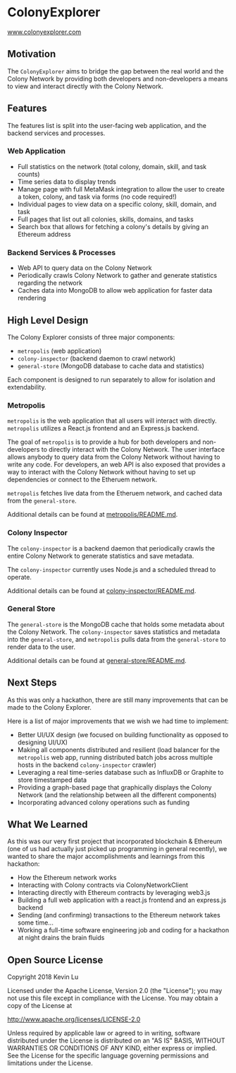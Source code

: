 # ColonyExplorer

www.colonyexplorer.com

## Motivation

The `ColonyExplorer` aims to bridge the gap between the real world and the Colony Network by providing both developers and non-developers a means to view and interact directly with the Colony Network.

## Features

The features list is split into the user-facing web application, and the backend services and processes.

### Web Application

- Full statistics on the network (total colony, domain, skill, and task counts)
- Time series data to display trends
- Manage page with full MetaMask integration to allow the user to create a token, colony, and task via forms (no code required!)
- Individual pages to view data on a specific colony, skill, domain, and task
- Full pages that list out all colonies, skills, domains, and tasks
- Search box that allows for fetching a colony's details by giving an Ethereum address

### Backend Services & Processes

- Web API to query data on the Colony Network
- Periodically crawls Colony Network to gather and generate statistics regarding the network
- Caches data into MongoDB to allow web application for faster data rendering

## High Level Design

The Colony Explorer consists of three major components:
- `metropolis` (web application)
- `colony-inspector` (backend daemon to crawl network)
- `general-store` (MongoDB database to cache data and statistics)

Each component is designed to run separately to allow for isolation and extendability.

### Metropolis

`metropolis` is the web application that all users will interact with directly. `metropolis` utilizes a React.js frontend and an Express.js backend.

The goal of `metropolis` is to provide a hub for both developers and non-developers to directly interact with the Colony Network. The user interface allows anybody to query data from the Colony Network without having to write any code. For developers, an web API is also exposed that provides a way to interact with the Colony Network without having to set up dependencies or connect to the Etheruem network.

`metropolis` fetches live data from the Etheruem network, and cached data from the `general-store`.

Additional details can be found at [metropolis/README.md](metropolis/README.md).

### Colony Inspector

The `colony-inspector` is a backend daemon that periodically crawls the entire Colony Network to generate statistics and save metadata.

The `colony-inspector` currently uses Node.js and a scheduled thread to operate.

Additional details can be found at [colony-inspector/README.md](colony-inspector/README.md).

### General Store

The `general-store` is the MongoDB cache that holds some metadata about the Colony Network. The `colony-inspector` saves statistics and metadata into the `general-store`, and `metropolis` pulls data from the `general-store` to render data to the user.

Additional details can be found at [general-store/README.md](general-store/README.md).

## Next Steps

As this was only a hackathon, there are still many improvements that can be made to the Colony Explorer.

Here is a list of major improvements that we wish we had time to implement:
- Better UI/UX design (we focused on building functionality as opposed to designing UI/UX)
- Making all components distributed and resilient (load balancer for the `metropolis` web app, running distributed batch jobs across multiple hosts in the backend `colony-inspector` crawler)
- Leveraging a real time-series database such as InfluxDB or Graphite to store timestamped data
- Providing a graph-based page that graphically displays the Colony Network (and the relationship between all the different components)
- Incorporating advanced colony operations such as funding


## What We Learned

As this was our very first project that incorporated blockchain & Ethereum (one of us had actually just picked up programming in general recently), we wanted to share the major accomplishments and learnings from this hackathon:
- How the Ethereum network works
- Interacting with Colony contracts via ColonyNetworkClient
- Interacting directly with Ethereum contracts by leveraging web3.js
- Building a full web application with a react.js frontend and an express.js backend
- Sending (and confirming) transactions to the Ethereum network takes some time...
- Working a full-time software engineering job and coding for a hackathon at night drains the brain fluids

## Open Source License
Copyright 2018 Kevin Lu

Licensed under the Apache License, Version 2.0 (the "License");
you may not use this file except in compliance with the License.
You may obtain a copy of the License at

  http://www.apache.org/licenses/LICENSE-2.0

Unless required by applicable law or agreed to in writing, software
distributed under the License is distributed on an "AS IS" BASIS,
WITHOUT WARRANTIES OR CONDITIONS OF ANY KIND, either express or implied.
See the License for the specific language governing permissions and
limitations under the License.
